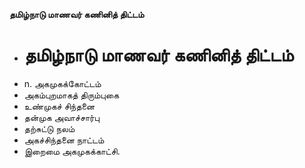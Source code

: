 **தமிழ்நாடு மாணவர் கணினித் திட்டம்**
- # தமிழ்நாடு மாணவர் கணினித் திட்டம்
- n. அகமுகக்கோட்டம்
- அகம்புறமாகத் திரும்புகை
- உண்முகச் சிந்தனை
- தன்முக அவாச்சார்பு
- தற்சுட்டு நலம்
- அகச்சிந்தனை நாட்டம்
- இறைமை அகமுகக்காட்சி.

